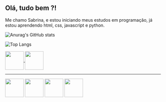 ## Olá, tudo bem ?! 

Me chamo Sabrina, e estou iniciando meus estudos em programação, já estou aprendendo html, css, javascript e python. 

![Anurag's GitHub stats](https://github-readme-stats.vercel.app/api?username=SabrinaPaschini&theme=panda&show_icons=true)

![Top Langs](https://github-readme-stats.vercel.app/api/top-langs/?username=SabrinaPaschini&layout=compact)


<a href="https://www.linkedin.com/in/sabrina-paschini-55495b180/" target="_blank">         
<img src="https://cdn.jsdelivr.net/gh/devicons/devicon/icons/linkedin/linkedin-original.svg" align="center" heigth="50" width="60"> 
<a href="https://www.instagram.com/sabrinapaschini/" target="_blank">
<img src="https://img.freepik.com/vetores-gratis/instagram-icone-novo_1057-2227.jpg?w=360" align="center" heigth="50" width="60">          
</a>
<hr>

<div><img src="https://cdn.jsdelivr.net/gh/devicons/devicon/icons/html5/html5-plain.svg" align="center" heigth="50" width="60"/>
<img src="https://cdn.jsdelivr.net/gh/devicons/devicon/icons/css3/css3-plain.svg" align="center" heigth="50" width="60"/>   
<img src="https://cdn.jsdelivr.net/gh/devicons/devicon/icons/javascript/javascript-plain.svg" heigth="50" align="center" width="60"/>
<img src="https://cdn.jsdelivr.net/gh/devicons/devicon/icons/python/python-original.svg" heigth="50" align="center" width="60" /></div>
          
